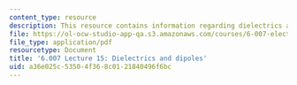 ```yaml
---
content_type: resource
description: This resource contains information regarding dielectrics and dipoles.
file: https://ol-ocw-studio-app-qa.s3.amazonaws.com/courses/6-007-electromagnetic-energy-from-motors-to-lasers-spring-2011/a36e025c53504f368c0121840496f6bc_MIT6_007S11_lec15.pdf
file_type: application/pdf
resourcetype: Document
title: '6.007 Lecture 15: Dielectrics and dipoles'
uid: a36e025c-5350-4f36-8c01-21840496f6bc
---
```

